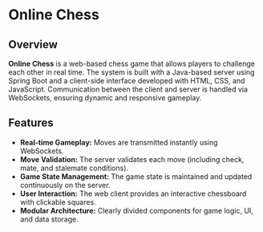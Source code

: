 # Online Chess

## Overview
**Online Chess** is a web-based chess game that allows players to challenge each other in real time. The system is built with a Java-based server using Spring Boot and a client-side interface developed with HTML, CSS, and JavaScript. Communication between the client and server is handled via WebSockets, ensuring dynamic and responsive gameplay.

## Features
- **Real-time Gameplay:** Moves are transmitted instantly using WebSockets.
- **Move Validation:** The server validates each move (including check, mate, and stalemate conditions).
- **Game State Management:** The game state is maintained and updated continuously on the server.
- **User Interaction:** The web client provides an interactive chessboard with clickable squares.
- **Modular Architecture:** Clearly divided components for game logic, UI, and data storage.
